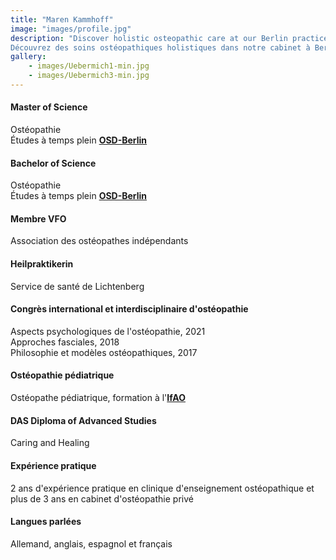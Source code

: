 ```yaml
---
title: "Maren Kammhoff"
image: "images/profile.jpg"
description: "Discover holistic osteopathic care at our Berlin practice. Specializing in chronic pain, acute injuries, and overall wellness, we offer personalized treatments in a welcoming environment. Visit us for expert osteopathy services tailored to your needs. Entdecken Sie ganzheitliche osteopathische Betreuung in unserer Berliner Praxis. Wir sind spezialisiert auf chronische Schmerzen, akute Verletzungen und allgemeines Wohlbefinden. Besuchen Sie uns für individuell angepasste Behandlungen in einer einladenden Umgebung.
Découvrez des soins ostéopathiques holistiques dans notre cabinet à Berlin. Spécialisés dans les douleurs chroniques, les blessures aiguës et le bien-être général, nous offrons des traitements personnalisés dans un environnement accueillant. Visitez-nous pour des services d'ostéopathie experts adaptés à vos besoins."
gallery: 
    - images/Uebermich1-min.jpg
    - images/Uebermich3-min.jpg
---
```

  
   
#### Master of Science
Ostéopathie <br> 
Études à temps plein **[OSD-Berlin](https://www.osteopathie-schule.de/ "Studium an der OSD")**  
  
#### Bachelor of Science  
Ostéopathie <br>
Études à temps plein **[OSD-Berlin](https://www.osteopathie-schule.de/ "Studium an der OSD")**  
  
#### Membre VFO
Association des ostéopathes indépendants
  
#### Heilpraktikerin
Service de santé de Lichtenberg  
  
#### Congrès international et interdisciplinaire d'ostéopathie 
Aspects psychologiques de l'ostéopathie, 2021<br>
Approches fasciales, 2018  
Philosophie et modèles ostéopathiques, 2017  

#### Ostéopathie pédiatrique <br>
Ostéopathe pédiatrique, formation à l'**[IfAO](https://www.ifaop.com/postgraduatkurse/kursuebersicht/ "kinderosteopathische Ausbildung")** <br>

#### DAS Diploma of Advanced Studies <br>
Caring and Healing

#### Expérience pratique <br>
2 ans d'expérience pratique en clinique d'enseignement ostéopathique et plus de 3 ans en cabinet d'ostéopathie privé

#### Langues parlées <br>
Allemand, anglais, espagnol et français